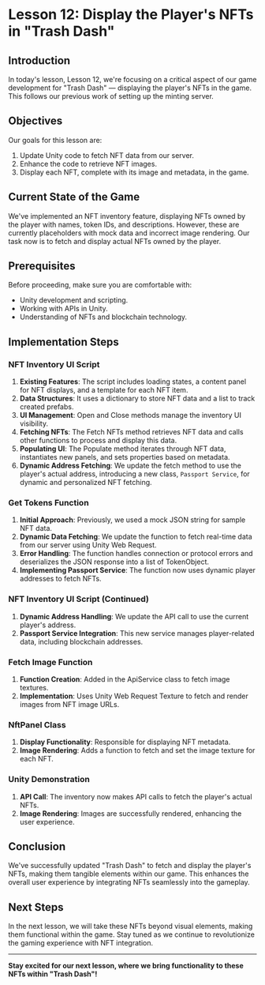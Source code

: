 # Lesson 12: Display the Player's NFTs in "Trash Dash"

## Introduction
In today's lesson, Lesson 12, we're focusing on a critical aspect of our game development for "Trash Dash" — displaying the player's NFTs in the game. This follows our previous work of setting up the minting server.

## Objectives
Our goals for this lesson are:
1. Update Unity code to fetch NFT data from our server.
2. Enhance the code to retrieve NFT images.
3. Display each NFT, complete with its image and metadata, in the game.

## Current State of the Game
We've implemented an NFT inventory feature, displaying NFTs owned by the player with names, token IDs, and descriptions. However, these are currently placeholders with mock data and incorrect image rendering. Our task now is to fetch and display actual NFTs owned by the player.

## Prerequisites
Before proceeding, make sure you are comfortable with:
- Unity development and scripting.
- Working with APIs in Unity.
- Understanding of NFTs and blockchain technology.

## Implementation Steps

### NFT Inventory UI Script
1. **Existing Features**: The script includes loading states, a content panel for NFT displays, and a template for each NFT item.
2. **Data Structures**: It uses a dictionary to store NFT data and a list to track created prefabs.
3. **UI Management**: Open and Close methods manage the inventory UI visibility.
4. **Fetching NFTs**: The Fetch NFTs method retrieves NFT data and calls other functions to process and display this data.
5. **Populating UI**: The Populate method iterates through NFT data, instantiates new panels, and sets properties based on metadata.
6. **Dynamic Address Fetching**: We update the fetch method to use the player's actual address, introducing a new class, `Passport Service`, for dynamic and personalized NFT fetching.

### Get Tokens Function
1. **Initial Approach**: Previously, we used a mock JSON string for sample NFT data.
2. **Dynamic Data Fetching**: We update the function to fetch real-time data from our server using Unity Web Request.
3. **Error Handling**: The function handles connection or protocol errors and deserializes the JSON response into a list of TokenObject.
4. **Implementing Passport Service**: The function now uses dynamic player addresses to fetch NFTs.

### NFT Inventory UI Script (Continued)
1. **Dynamic Address Handling**: We update the API call to use the current player's address.
2. **Passport Service Integration**: This new service manages player-related data, including blockchain addresses.

### Fetch Image Function
1. **Function Creation**: Added in the ApiService class to fetch image textures.
2. **Implementation**: Uses Unity Web Request Texture to fetch and render images from NFT image URLs.

### NftPanel Class
1. **Display Functionality**: Responsible for displaying NFT metadata.
2. **Image Rendering**: Adds a function to fetch and set the image texture for each NFT.

### Unity Demonstration
1. **API Call**: The inventory now makes API calls to fetch the player's actual NFTs.
2. **Image Rendering**: Images are successfully rendered, enhancing the user experience.

## Conclusion
We've successfully updated "Trash Dash" to fetch and display the player's NFTs, making them tangible elements within our game. This enhances the overall user experience by integrating NFTs seamlessly into the gameplay.

## Next Steps
In the next lesson, we will take these NFTs beyond visual elements, making them functional within the game. Stay tuned as we continue to revolutionize the gaming experience with NFT integration.

---
**Stay excited for our next lesson, where we bring functionality to these NFTs within "Trash Dash"!**
